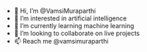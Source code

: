 - 👋 Hi, I’m @VamsiMuraparthi
- 👀 I’m interested in artificial intelligence 
- 🌱 I’m currently learning machine learning 
- 💞️ I’m looking to collaborate on live projects 
- 📫 Reach me @vamsimuraparthi 

<!---
VamsiMuraparthi/VamsiMuraparthi is a ✨ special ✨ repository because its `README.md` (this file) appears on your GitHub profile.
You can click the Preview link to take a look at your changes.
--->
